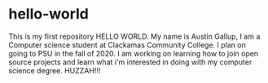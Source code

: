 # hello-world
This is my first repository
HELLO WORLD. 
My name is Austin Gallup, I am a Computer science student at Clackamas Community College. I plan on going to PSU in the fall of 2020.
I am working on learning how to join open source projects and learn what i'm interested in doing with my computer science degree.
HUZZAH!!!
